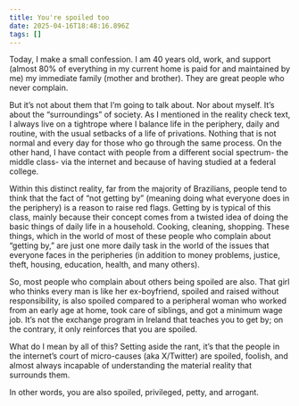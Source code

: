 ```yaml
---
title: You're spoiled too
date: 2025-04-16T18:48:16.896Z
tags: []
---
```


Today, I make a small confession. I am 40 years old, work, and support (almost 80% of everything in my current home is paid for and maintained by me) my immediate family (mother and brother). They are great people who never complain.

But it’s not about them that I’m going to talk about. Nor about myself. It’s about the “surroundings” of society. As I mentioned in the reality check text, I always live on a tightrope where I balance life in the periphery, daily and routine, with the usual setbacks of a life of privations. Nothing that is not normal and every day for those who go through the same process. On the other hand, I have contact with people from a different social spectrum- the middle class- via the internet and because of having studied at a federal college.

Within this distinct reality, far from the majority of Brazilians, people tend to think that the fact of “not getting by” (meaning doing what everyone does in the periphery) is a reason to raise red flags. Getting by is typical of this class, mainly because their concept comes from a twisted idea of doing the basic things of daily life in a household. Cooking, cleaning, shopping. These things, which in the world of most of these people who complain about “getting by,” are just one more daily task in the world of the issues that everyone faces in the peripheries (in addition to money problems, justice, theft, housing, education, health, and many others).

So, most people who complain about others being spoiled are also. That girl who thinks every man is like her ex-boyfriend, spoiled and raised without responsibility, is also spoiled compared to a peripheral woman who worked from an early age at home, took care of siblings, and got a minimum wage job. It’s not the exchange program in Ireland that teaches you to get by; on the contrary, it only reinforces that you are spoiled.

What do I mean by all of this? Setting aside the rant, it’s that the people in the internet’s court of micro-causes (aka X/Twitter) are spoiled, foolish, and almost always incapable of understanding the material reality that surrounds them.

In other words, you are also spoiled, privileged, petty, and arrogant.
